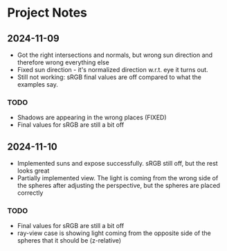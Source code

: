 # Project Notes

## 2024-11-09

- Got the right intersections and normals, but wrong sun direction and therefore wrong everything else
- Fixed sun direction - it's normalized direction w.r.t. eye it turns out.
- Still not working: sRGB final values are off compared to what the examples say.

### TODO

- Shadows are appearing in the wrong places (FIXED)
- Final values for sRGB are still a bit off

## 2024-11-10

- Implemented suns and expose successfully. sRGB still off, but the rest looks great
- Partially implemented view. The light is coming from the wrong side of the spheres after adjusting the perspective, but the spheres are placed correctly

### TODO

- Final values for sRGB are still a bit off
- ray-view case is showing light coming from the opposite side of the spheres that it should be (z-relative)